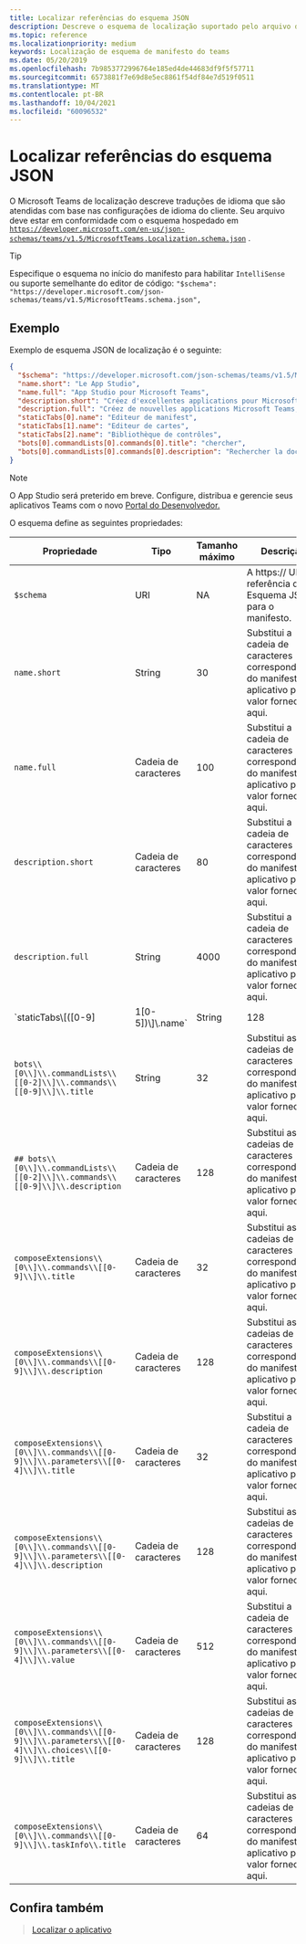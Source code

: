 ```yaml
---
title: Localizar referências do esquema JSON
description: Descreve o esquema de localização suportado pelo arquivo de localização para Microsoft Teams
ms.topic: reference
ms.localizationpriority: medium
keywords: Localização de esquema de manifesto do teams
ms.date: 05/20/2019
ms.openlocfilehash: 7b9853772996764e185ed4de44683df9f5f57711
ms.sourcegitcommit: 6573881f7e69d8e5ec8861f54df84e7d519f0511
ms.translationtype: MT
ms.contentlocale: pt-BR
ms.lasthandoff: 10/04/2021
ms.locfileid: "60096532"
---
```

# <a name="localize-json-schema-reference"></a>Localizar referências do esquema JSON

O Microsoft Teams de localização descreve traduções de idioma que são atendidas com base nas configurações de idioma do cliente. Seu arquivo deve estar em conformidade com o esquema hospedado em [`https://developer.microsoft.com/en-us/json-schemas/teams/v1.5/MicrosoftTeams.Localization.schema.json`](https://developer.microsoft.com/en-us/json-schemas/teams/v1.5/MicrosoftTeams.Localization.schema.json) . 

> [!TIP]
> Especifique o esquema no início do manifesto para habilitar `IntelliSense` ou suporte semelhante do editor de código: `"$schema": "https://developer.microsoft.com/json-schemas/teams/v1.5/MicrosoftTeams.schema.json",`

## <a name="example"></a>Exemplo 

Exemplo de esquema JSON de localização é o seguinte:

```json
{
  "$schema": "https://developer.microsoft.com/json-schemas/teams/v1.5/MicrosoftTeams.schema.json",
  "name.short": "Le App Studio",
  "name.full": "App Studio pour Microsoft Teams",
  "description.short": "Créez d'excellentes applications pour Microsoft Teams avec App Studio.",
  "description.full": "Créez de nouvelles applications Microsoft Teams, concevez et prévisualisez des cartes bot, et explorez la documentation avec App Studio.",
  "staticTabs[0].name": "Editeur de manifest",
  "staticTabs[1].name": "Editeur de cartes",
  "staticTabs[2].name": "Bibliothèque de contrôles",
  "bots[0].commandLists[0].commands[0].title": "chercher",
  "bots[0].commandLists[0].commands[0].description": "Rechercher la documentation Teams pertinente"
}
```

> [!NOTE]
>  O App Studio será preterido em breve. Configure, distribua e gerencie seus aplicativos Teams com o novo [Portal do Desenvolvedor.](https://dev.teams.microsoft.com/)

O esquema define as seguintes propriedades:

|Propriedade|Tipo|Tamanho máximo|Descrição|
|---------------|--------|---------|------------------|
|`$schema`|URI|NA|A https:// URL de referência do Esquema JSON para o manifesto.|
|`name.short`|String|30|Substitui a cadeia de caracteres correspondente do manifesto do aplicativo pelo valor fornecido aqui.|
|`name.full`|Cadeia de caracteres|100|Substitui a cadeia de caracteres correspondente do manifesto do aplicativo pelo valor fornecido aqui.|
|`description.short`|Cadeia de caracteres|80|Substitui a cadeia de caracteres correspondente do manifesto do aplicativo pelo valor fornecido aqui.|
|`description.full`|String|4000|Substitui a cadeia de caracteres correspondente do manifesto do aplicativo pelo valor fornecido aqui.|
|`staticTabs\\[([0-9]|1[0-5])\\]\\.name`|String|128|Substitui as cadeias de caracteres correspondentes do manifesto do aplicativo pelo valor fornecido aqui.|
|`bots\\[0\\]\\.commandLists\\[[0-2]\\]\\.commands\\[[0-9]\\]\\.title`|String|32|Substitui as cadeias de caracteres correspondentes do manifesto do aplicativo pelo valor fornecido aqui.|
|`## bots\\[0\\]\\.commandLists\\[[0-2]\\]\\.commands\\[[0-9]\\]\\.description`|Cadeia de caracteres|128|Substitui as cadeias de caracteres correspondentes do manifesto do aplicativo pelo valor fornecido aqui.|
|`composeExtensions\\[0\\]\\.commands\\[[0-9]\\]\\.title`|Cadeia de caracteres|32|Substitui as cadeias de caracteres correspondentes do manifesto do aplicativo pelo valor fornecido aqui.|
|`composeExtensions\\[0\\]\\.commands\\[[0-9]\\]\\.description`|Cadeia de caracteres|128|Substitui as cadeias de caracteres correspondentes do manifesto do aplicativo pelo valor fornecido aqui.|
|`composeExtensions\\[0\\]\\.commands\\[[0-9]\\]\\.parameters\\[[0-4]\\]\\.title`|Cadeia de caracteres|32|Substitui a cadeia de caracteres correspondente do manifesto do aplicativo pelo valor fornecido aqui.|
|`composeExtensions\\[0\\]\\.commands\\[[0-9]\\]\\.parameters\\[[0-4]\\]\\.description`|Cadeia de caracteres|128|Substitui as cadeias de caracteres correspondentes do manifesto do aplicativo pelo valor fornecido aqui.|
|`composeExtensions\\[0\\]\\.commands\\[[0-9]\\]\\.parameters\\[[0-4]\\]\\.value`|Cadeia de caracteres|512|Substitui a cadeia de caracteres correspondente do manifesto do aplicativo pelo valor fornecido aqui.|
|`composeExtensions\\[0\\]\\.commands\\[[0-9]\\]\\.parameters\\[[0-4]\\]\\.choices\\[[0-9]\\]\\.title`|Cadeia de caracteres|128|Substitui as cadeias de caracteres correspondentes do manifesto do aplicativo pelo valor fornecido aqui.|
|`composeExtensions\\[0\\]\\.commands\\[[0-9]\\]\\.taskInfo\\.title`|Cadeia de caracteres|64|Substitui as cadeias de caracteres correspondentes do manifesto do aplicativo pelo valor fornecido aqui.|

## <a name="see-also"></a>Confira também

> [Localizar o aplicativo](~/concepts/build-and-test/apps-localization.md)
